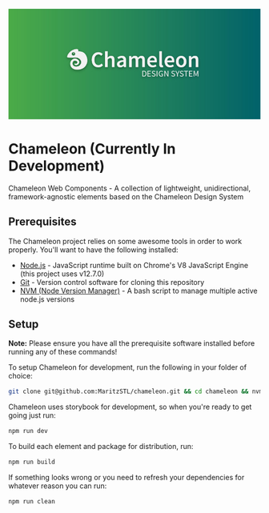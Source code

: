 <p align="center">
  <img src="docs/assets/chameleon.jpg" />
</p>

# Chameleon (Currently In Development)

Chameleon Web Components - A collection of lightweight, unidirectional, framework-agnostic elements based on the Chameleon Design System

## Prerequisites

The Chameleon project relies on some awesome tools in order to work properly. You'll want to have the following installed:

- [Node.js](https://nodejs.org) - JavaScript runtime built on Chrome's V8 JavaScript Engine (this project uses v12.7.0)
- [Git](https://git-scm.com/downloads) - Version control software for cloning this repository
- [NVM (Node Version Manager)](https://github.com/nvm-sh/nvm) - A bash script to manage multiple active node.js versions

## Setup

**Note:** Please ensure you have all the prerequisite software installed before running any of these commands!

To setup Chameleon for development, run the following in your folder of choice:

```bash
git clone git@github.com:MaritzSTL/chameleon.git && cd chameleon && nvm use && npm run setup
```

Chameleon uses storybook for development, so when you're ready to get going just run:

```bash
npm run dev
```

To build each element and package for distribution, run:

```bash
npm run build
```

If something looks wrong or you need to refresh your dependencies for whatever reason you can run:

```bash
npm run clean
```
